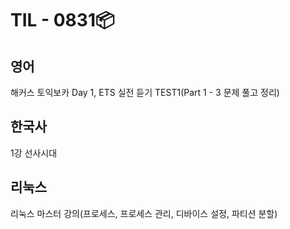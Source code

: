 # TIL - 0831📦

## 영어
해커스 토익보카 Day 1, ETS 실전 듣기 TEST1(Part 1 - 3 문제 풀고 정리)  
  
## 한국사
1강 선사시대  

## 리눅스
리눅스 마스터 강의(프로세스, 프로세스 관리, 디바이스 설정, 파티션 분할)  

